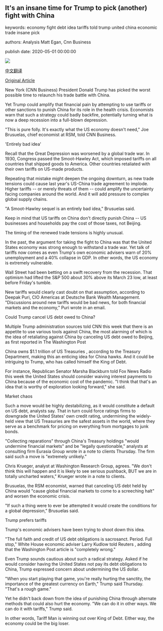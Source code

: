 ## It's an insane time for Trump to pick (another) fight with China

keywords: economy fight debt idea tariffs told trump united china economic trade insane pick

authors: Analysis Matt Egan, Cnn Business

publish date: 2020-05-01 00:00:00

![](https://cdn.cnn.com/cnnnext/dam/assets/200501113918-china-workshop-0430-restricted-super-tease.jpg)

[中文翻译](It%27s%20an%20insane%20time%20for%20Trump%20to%20pick%20%28another%29%20fight%20with%20China_zh.md)

[Original Article](https://edition.cnn.com/2020/05/01/business/trump-china-coronavirus-trade-war/index.html)

New York (CNN Business) President Donald Trump has picked the worst possible time to relaunch his trade battle with China.

Yet Trump could amplify that financial pain by attempting to use tariffs or other sanctions to punish China for its role in the health crisis. Economists warn that such a strategy could badly backfire, potentially turning what is now a deep recession into a full-blown depression.

"This is pure folly. It's exactly what the US economy doesn't need," Joe Brusuelas, chief economist at RSM, told CNN Business.

'Entirely bad idea'

Recall that the Great Depression was worsened by a global trade war. In 1930, Congress passed the Smoot-Hawley Act, which imposed tariffs on all countries that shipped goods to America. Other countries retaliated with their own tariffs on US-made products.

Repeating that mistake might deepen the ongoing downturn, as new trade tensions could cause last year's US-China trade agreement to implode. Higher tariffs -- or merely threats of them -- could amplify the uncertainty facing companies around the world. And it will add pressure to complex global supply chains.

"A Smoot-Hawley sequel is an entirely bad idea," Brusuelas said.

Keep in mind that US tariffs on China don't directly punish China -- US businesses and households pay the cost of those taxes, not Beijing.

The timing of the renewed trade tensions is highly unusual.

In the past, the argument for taking the fight to China was that the United States economy was strong enough to withstand a trade war. Yet talk of tariffs now comes as even Trump's own economic advisers warn of 20% unemployment and a 40% collapse in GDP. In other words, the US economy is extremely vulnerable.

Wall Street had been betting on a swift recovery from the recession. That optimism had lifted the S&P 500 about 30% above its March 23 low, at least before Friday's tumble.

New tariffs would clearly cast doubt on that assumption, according to Deepak Puri, CIO Americas at Deutsche Bank Wealth Management. "Discussions around new tariffs would be bad news, for both financial markets and the economy," Puri wrote in an email.

Could Trump cancel US debt owed to China?

Multiple Trump administration sources told CNN this week that there is an appetite to use various tools against China, the most alarming of which is the idea of retaliating against China by canceling US debt owed to Beijing, as first reported in The Washington Post

China owns $1.1 trillion of US Treasuries , according to the Treasury Department, making this an enticing idea for China hawks. And it could be intriguing to Trump, who has called himself the King of Debt.

For instance, Republican Senator Marsha Blackburn told Fox News Radio this week the United States should consider waiving interest payments to China because of the economic cost of the pandemic. "I think that that's an idea that is worthy of exploration looking forward," she said.

Market chaos

Such a move would be highly destabilizing, as it would constitute a default on US debt, analysts say. That in turn could force ratings firms to downgrade the United States' own credit rating, undermining the widely-held view that US Treasuries are the safest assets in the world, where they serve as a benchmark for pricing on everything from mortgages to junk bonds.

"Collecting reparations" through China's Treasury holdings "would undermine financial markets" and be "legally questionable," analysts at consulting firm Eurasia Group wrote in a note to clients Thursday. The firm said such a move is "extremely unlikely."

Chris Krueger, analyst at Washington Research Group, agrees. "We don't think this will happen and it is likely to see serious pushback, BUT we are in totally uncharted waters," Krueger wrote in a note to clients.

Brusuelas, the RSM economist, warned that canceling US debt held by China would "cause global financial markets to come to a screeching halt" and worsen the economic crisis.

"If such a thing were to ever be attempted it would create the conditions for a global depression," Brusuelas said.

Trump prefers tariffs

Trump's economic advisers have been trying to shoot down this idea.

"The full faith and credit of US debt obligations is sacrosanct. Period. Full stop," White House economic adviser Larry Kudlow told Reuters , adding that the Washington Post article is "completely wrong."

Even Trump sounds cautious about such a radical strategy. Asked if he would consider having the United States not pay its debt obligations to China, Trump expressed concern about undermining the US dollar.

"When you start playing that game, you're really hurting the sanctity, the importance of the greatest currency on Earth," Trump said Thursday. "That's a rough game."

Yet he didn't back down from the idea of punishing China through alternate methods that could also hurt the economy. "We can do it in other ways. We can do it with tariffs," Trump said.

In other words, Tariff Man is winning out over King of Debt. Either way, the economy could be the big loser.